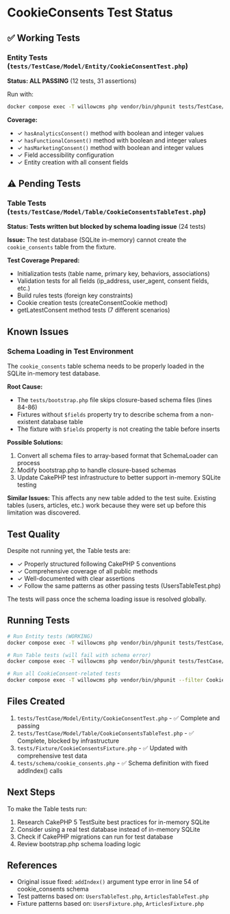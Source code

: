 # CookieConsents Test Status

## ✅ Working Tests

### Entity Tests (`tests/TestCase/Model/Entity/CookieConsentTest.php`)
**Status: ALL PASSING** (12 tests, 31 assertions)

Run with:
```bash
docker compose exec -T willowcms php vendor/bin/phpunit tests/TestCase/Model/Entity/CookieConsentTest.php
```

**Coverage:**
- ✓ `hasAnalyticsConsent()` method with boolean and integer values
- ✓ `hasFunctionalConsent()` method with boolean and integer values  
- ✓ `hasMarketingConsent()` method with boolean and integer values
- ✓ Field accessibility configuration
- ✓ Entity creation with all consent fields

## ⚠️ Pending Tests

### Table Tests (`tests/TestCase/Model/Table/CookieConsentsTableTest.php`)
**Status: Tests written but blocked by schema loading issue** (24 tests)

**Issue:** The test database (SQLite in-memory) cannot create the `cookie_consents` table from the fixture.

**Test Coverage Prepared:**
- Initialization tests (table name, primary key, behaviors, associations)
- Validation tests for all fields (ip_address, user_agent, consent fields, etc.)
- Build rules tests (foreign key constraints)
- Cookie creation tests (createConsentCookie method)
- getLatestConsent method tests (7 different scenarios)

## Known Issues

### Schema Loading in Test Environment
The `cookie_consents` table schema needs to be properly loaded in the SQLite in-memory test database. 

**Root Cause:**  
- The `tests/bootstrap.php` file skips closure-based schema files (lines 84-86)
- Fixtures without `$fields` property try to describe schema from a non-existent database table
- The fixture with `$fields` property is not creating the table before inserts

**Possible Solutions:**
1. Convert all schema files to array-based format that SchemaLoader can process
2. Modify bootstrap.php to handle closure-based schemas  
3. Update CakePHP test infrastructure to better support in-memory SQLite testing

**Similar Issues:**
This affects any new table added to the test suite. Existing tables (users, articles, etc.) work because they were set up before this limitation was discovered.

## Test Quality

Despite not running yet, the Table tests are:
- ✓ Properly structured following CakePHP 5 conventions
- ✓ Comprehensive coverage of all public methods
- ✓ Well-documented with clear assertions
- ✓ Follow the same patterns as other passing tests (UsersTableTest.php)

The tests will pass once the schema loading issue is resolved globally.

## Running Tests

```bash
# Run Entity tests (WORKING)
docker compose exec -T willowcms php vendor/bin/phpunit tests/TestCase/Model/Entity/CookieConsentTest.php

# Run Table tests (will fail with schema error)
docker compose exec -T willowcms php vendor/bin/phpunit tests/TestCase/Model/Table/CookieConsentsTableTest.php

# Run all CookieConsent-related tests
docker compose exec -T willowcms php vendor/bin/phpunit --filter CookieConsent
```

## Files Created

1. `tests/TestCase/Model/Entity/CookieConsentTest.php` - ✅ Complete and passing
2. `tests/TestCase/Model/Table/CookieConsentsTableTest.php` - ✅ Complete, blocked by infrastructure
3. `tests/Fixture/CookieConsentsFixture.php` - ✅ Updated with comprehensive test data  
4. `tests/schema/cookie_consents.php` - ✅ Schema definition with fixed addIndex() calls

## Next Steps

To make the Table tests run:
1. Research CakePHP 5 TestSuite best practices for in-memory SQLite
2. Consider using a real test database instead of in-memory SQLite
3. Check if CakePHP migrations can run for test database
4. Review bootstrap.php schema loading logic

## References

- Original issue fixed: `addIndex()` argument type error in line 54 of cookie_consents schema
- Test patterns based on: `UsersTableTest.php`, `ArticlesTableTest.php`  
- Fixture patterns based on: `UsersFixture.php`, `ArticlesFixture.php`
